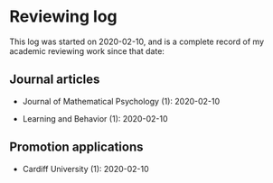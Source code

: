 # Reviewing log

This log was started on 2020-02-10, and is a complete record of my academic reviewing work since that date:

## Journal articles

- Journal of Mathematical Psychology (1): 2020-02-10

- Learning and Behavior (1): 2020-02-10

## Promotion applications

- Cardiff University (1): 2020-02-10
